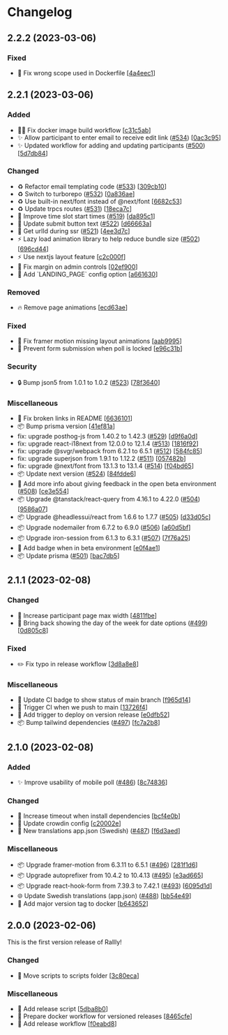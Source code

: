 # Changelog

<a name="2.2.2"></a>

## 2.2.2 (2023-03-06)

### Fixed

- 🐛 Fix wrong scope used in Dockerfile [[4a4eec1](https://github.com/lukevella/Rallly/commit/4a4eec1a0b8495e58cf855267b71d8b410f607c7)]

<a name="2.2.1"></a>

## 2.2.1 (2023-03-06)

### Added

- 👷‍♂️ Fix docker image build workflow [[c31c5ab](https://github.com/lukevella/Rallly/commit/c31c5abe769231378d9ba72a189e43ea166958e6)]
- ✨ Allow participant to enter email to receive edit link ([#534](https://github.com/lukevella/Rallly/issues/534)) [[0ac3c95](https://github.com/lukevella/Rallly/commit/0ac3c95755f9eda53b5af09259b710f6f231910e)]
- ✨ Updated workflow for adding and updating participants ([#500](https://github.com/lukevella/Rallly/issues/500)) [[5d7db84](https://github.com/lukevella/Rallly/commit/5d7db848b81996ba98763979fe0bd7e13997e29b)]

### Changed

- ♻️ Refactor email templating code ([#533](https://github.com/lukevella/Rallly/issues/533)) [[309cb10](https://github.com/lukevella/Rallly/commit/309cb109aab819b725dab90278d1bffb4e1bab22)]
- ♻️ Switch to turborepo ([#532](https://github.com/lukevella/Rallly/issues/532)) [[0a836ae](https://github.com/lukevella/Rallly/commit/0a836aeec796e645d1d4eab2fedd6eba0cf028e3)]
- ♻️ Use built-in next/font instead of @next/font [[6682c53](https://github.com/lukevella/Rallly/commit/6682c5347f739579ee69879595f87e621cabbd7d)]
- ♻️ Update trpcs routes ([#531](https://github.com/lukevella/Rallly/issues/531)) [[18eca7c](https://github.com/lukevella/Rallly/commit/18eca7cd8c82cb67e5867979180ec4357b5a195b)]
- 🚸 Improve time slot start times ([#519](https://github.com/lukevella/Rallly/issues/519)) [[da895c1](https://github.com/lukevella/Rallly/commit/da895c14953f38ff20370a145c68d0d74e475901)]
- 💬 Update submit button text ([#522](https://github.com/lukevella/Rallly/issues/522)) [[d66663a](https://github.com/lukevella/Rallly/commit/d66663a1f1210b4211ef43bb5f613c7fd7d5a1dd)]
- 🎨 Get urlId during ssr ([#521](https://github.com/lukevella/Rallly/issues/521)) [[4ee3d7c](https://github.com/lukevella/Rallly/commit/4ee3d7cc8b21c2a0cf5466bd61abca6bac4dba17)]
- ⚡ Lazy load animation library to help reduce bundle size ([#502](https://github.com/lukevella/Rallly/issues/502)) [[696cd44](https://github.com/lukevella/Rallly/commit/696cd44ba1f657283d05cfeeaa78b9e2dd58fa28)]
- ⚡ Use nextjs layout feature [[c2c000f](https://github.com/lukevella/Rallly/commit/c2c000f77068e9d5b8c1f5fca45b3ada034e0b41)]
- 💄 Fix margin on admin controls [[02ef900](https://github.com/lukevella/Rallly/commit/02ef9000a768c7de48e78802b25135f282376351)]
- 🔧 Add &#x60;LANDING_PAGE&#x60; config option [[a661630](https://github.com/lukevella/Rallly/commit/a661630e1f9ea0b434f925eb5d381790e41a0264)]

### Removed

- 🔥 Remove page animations [[ecd63ae](https://github.com/lukevella/Rallly/commit/ecd63aea48d8477ae650880ee45a628cc0f93cc4)]

### Fixed

- 🐛 Fix framer motion missing layout animations [[aab9995](https://github.com/lukevella/Rallly/commit/aab999598ee3d4c5433835277ced3a342f5feb01)]
- 🐛 Prevent form submission when poll is locked [[e96c31b](https://github.com/lukevella/Rallly/commit/e96c31b9c94b8d65db41559772f72a7bc179b476)]

### Security

- 🔒 Bump json5 from 1.0.1 to 1.0.2 ([#523](https://github.com/lukevella/Rallly/issues/523)) [[78f3640](https://github.com/lukevella/Rallly/commit/78f36400361b4339f01dc24ef2dfe2c9dd87bc30)]

### Miscellaneous

- 📝 Fix broken links in README [[6636101](https://github.com/lukevella/Rallly/commit/66361013b4ba6a2c66a2ddd5fb9efbc2844638e3)]
- 📦 Bump prisma version [[41ef81a](https://github.com/lukevella/Rallly/commit/41ef81aa7520dbbad806dc5a4039f8a7e962b90b)]
- fix: upgrade posthog-js from 1.40.2 to 1.42.3 ([#529](https://github.com/lukevella/Rallly/issues/529)) [[d9f6a0d](https://github.com/lukevella/Rallly/commit/d9f6a0d0979ee01e450bcefe1fccf643ab6f2540)]
- fix: upgrade react-i18next from 12.0.0 to 12.1.4 ([#513](https://github.com/lukevella/Rallly/issues/513)) [[1816f92](https://github.com/lukevella/Rallly/commit/1816f9296b177b81be4e313f79e26ede22fcdc50)]
- fix: upgrade @svgr/webpack from 6.2.1 to 6.5.1 ([#512](https://github.com/lukevella/Rallly/issues/512)) [[584fc85](https://github.com/lukevella/Rallly/commit/584fc85297ab478439ad57f6198ac47b640d7d26)]
- fix: upgrade superjson from 1.9.1 to 1.12.2 ([#511](https://github.com/lukevella/Rallly/issues/511)) [[057482b](https://github.com/lukevella/Rallly/commit/057482bb803c303958d1ca093118135b3801beeb)]
- fix: upgrade @next/font from 13.1.3 to 13.1.4 ([#514](https://github.com/lukevella/Rallly/issues/514)) [[f04bd65](https://github.com/lukevella/Rallly/commit/f04bd657f1b76cd61f719f496b36f1b2840516af)]
- 📦 Update next version ([#524](https://github.com/lukevella/Rallly/issues/524)) [[84fdde6](https://github.com/lukevella/Rallly/commit/84fdde6c2959921eed60a7a9ddbf3be3cd1d5506)]
- 🚧 Add more info about giving feedback in the open beta environment ([#508](https://github.com/lukevella/Rallly/issues/508)) [[ce3e554](https://github.com/lukevella/Rallly/commit/ce3e5540db07b065a7b4438243e3d4310ca2a21c)]
- 📦 Upgrade @tanstack/react-query from 4.16.1 to 4.22.0 ([#504](https://github.com/lukevella/Rallly/issues/504)) [[9586a07](https://github.com/lukevella/Rallly/commit/9586a072d48815cc991d795c124d2369d88d0f94)]
- 📦 Upgrade @headlessui/react from 1.6.6 to 1.7.7 ([#505](https://github.com/lukevella/Rallly/issues/505)) [[d33d05c](https://github.com/lukevella/Rallly/commit/d33d05ca5a6c9160656c45f7cab80dfad5efca2b)]
- 📦 Upgrade nodemailer from 6.7.2 to 6.9.0 ([#506](https://github.com/lukevella/Rallly/issues/506)) [[a60d5bf](https://github.com/lukevella/Rallly/commit/a60d5bfd98f7bc706dd8747612d1a72f4982566c)]
- 📦 Upgrade iron-session from 6.1.3 to 6.3.1 ([#507](https://github.com/lukevella/Rallly/issues/507)) [[7f76a25](https://github.com/lukevella/Rallly/commit/7f76a256424be52ef5c6c6aa50e0571db4e5f13e)]
- 🚩 Add badge when in beta environment [[e0f4ae1](https://github.com/lukevella/Rallly/commit/e0f4ae1f45118b6e3838470bc4ed818dc725d42b)]
- 📦 Update prisma ([#501](https://github.com/lukevella/Rallly/issues/501)) [[bac7db5](https://github.com/lukevella/Rallly/commit/bac7db54f257a8990edbdbca5bb3a7b8b3384507)]

<a name="2.1.1"></a>

## 2.1.1 (2023-02-08)

### Changed

- 💄 Increase participant page max width [[4811fbe](https://github.com/lukevella/Rallly/commit/4811fbe1ddd0250a74074404309fb01cdca0f2d4)]
- 💄 Bring back showing the day of the week for date options ([#499](https://github.com/lukevella/Rallly/issues/499)) [[0d805c8](https://github.com/lukevella/Rallly/commit/0d805c8316a08cc5a85f9dd88f5606fb09738399)]

### Fixed

- ✏️ Fix typo in release workflow [[3d8a8e8](https://github.com/lukevella/Rallly/commit/3d8a8e868a616297dfbe6d11c697dc794bf30ace)]

### Miscellaneous

- 👷 Update CI badge to show status of main branch [[f965d14](https://github.com/lukevella/Rallly/commit/f965d14ee044c6771406bbc2bc99d61d3de8af6e)]
- 👷 Trigger CI when we push to main [[13726f4](https://github.com/lukevella/Rallly/commit/13726f46d69bf7dedc85b357f8b60e7257e8a5fb)]
- 👷 Add trigger to deploy on version release [[e0dfb52](https://github.com/lukevella/Rallly/commit/e0dfb527ab81385ca05ed6e7dd0acdca0ead9b7e)]
- 📦 Bump tailwind dependencies ([#497](https://github.com/lukevella/Rallly/issues/497)) [[fc7a2b8](https://github.com/lukevella/Rallly/commit/fc7a2b8390c7980cb01dd699269f678f701c7489)]

<a name="2.1.0"></a>

## 2.1.0 (2023-02-08)

### Added

- ✨ Improve usability of mobile poll ([#486](https://github.com/lukevella/Rallly/issues/486)) [[8c74836](https://github.com/lukevella/Rallly/commit/8c74836de139e627574517bcd780724f1d026946)]

### Changed

- 🔧 Increase timeout when install dependencies [[bcf4e0b](https://github.com/lukevella/Rallly/commit/bcf4e0be6b7650f170cff9df2f1a2a2968b89698)]
- 🔧 Update crowdin config [[c20002e](https://github.com/lukevella/Rallly/commit/c20002ebfe1c1874568bad68f3ad144c33820361)]
- 💬 New translations app.json (Swedish) ([#487](https://github.com/lukevella/Rallly/issues/487)) [[f6d3aed](https://github.com/lukevella/Rallly/commit/f6d3aed272290d83a2373331955f81ff895b123c)]

### Miscellaneous

- 📦 Upgrade framer-motion from 6.3.11 to 6.5.1 ([#496](https://github.com/lukevella/Rallly/issues/496)) [[281f1d6](https://github.com/lukevella/Rallly/commit/281f1d6c0dd8323c9b81daa5d824640edb580ff7)]
- 📦 Upgrade autoprefixer from 10.4.2 to 10.4.13 ([#495](https://github.com/lukevella/Rallly/issues/495)) [[e3ad665](https://github.com/lukevella/Rallly/commit/e3ad66593c19952854a20069dda0e23d2a497d4a)]
- 📦 Upgrade react-hook-form from 7.39.3 to 7.42.1 ([#493](https://github.com/lukevella/Rallly/issues/493)) [[6095d1d](https://github.com/lukevella/Rallly/commit/6095d1db8cc025bc25f386be266db48343913cfc)]
- 🌐 Update Swedish translations (app.json) ([#488](https://github.com/lukevella/Rallly/issues/488)) [[bb54e49](https://github.com/lukevella/Rallly/commit/bb54e49ce760690c993a76315471c9420e67e80e)]
- 👷 Add major version tag to docker [[b643652](https://github.com/lukevella/Rallly/commit/b6436524b596510cffb3273ae04650d8d14ad1d6)]

<a name="2.0.0"></a>

## 2.0.0 (2023-02-06)

This is the first version release of Rallly!

### Changed

- 🚚 Move scripts to scripts folder [[3c80eca](https://github.com/lukevella/Rallly/commit/3c80ecacf372410a49b84fae1b43c9620b066567)]

### Miscellaneous

- 👷 Add release script [[5dba8b0](https://github.com/lukevella/Rallly/commit/5dba8b04482a1ce86d8fa9b29fef7883047e5833)]
- 👷 Prepare docker workflow for versioned releases [[8465cfe](https://github.com/lukevella/Rallly/commit/8465cfe6c287a57838ffbc19d0e61f0f1130577c)]
- 👷 Add release workflow [[f0eabd8](https://github.com/lukevella/Rallly/commit/f0eabd82c3fbd91bce2a49c9a2ad5fde5812d977)]
